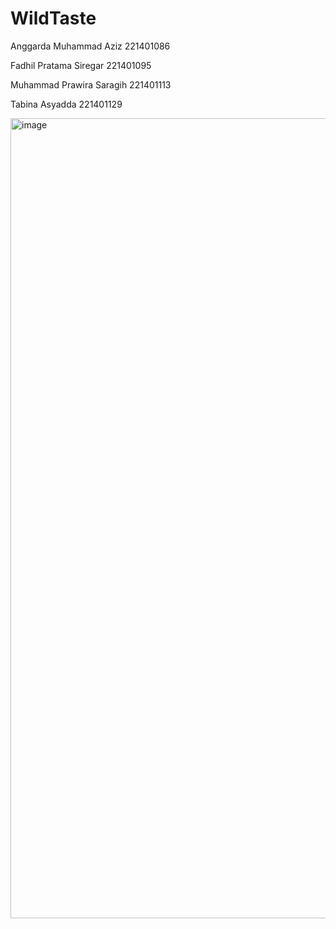 # WildTaste
Anggarda Muhammad Aziz 221401086

Fadhil Pratama Siregar 221401095

Muhammad Prawira Saragih 221401113

Tabina Asyadda 221401129

<img width="1280" alt="image" src="https://github.com/Fadhilsrg/UAS_Lab_BASISDATA-086-095-113-129/assets/115153818/adef6d30-f00a-480d-a6b4-4d622eca38f6">

